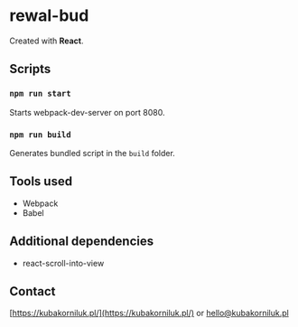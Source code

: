 # rewal-bud

Created with **React**.

## Scripts

### `npm run start`

Starts webpack-dev-server on port 8080.

### `npm run build`

Generates bundled script in the `build` folder.

## Tools used

* Webpack
* Babel

## Additional dependencies

* react-scroll-into-view

## Contact

[https://kubakorniluk.pl/](https://kubakorniluk.pl/) or hello@kubakorniluk.pl